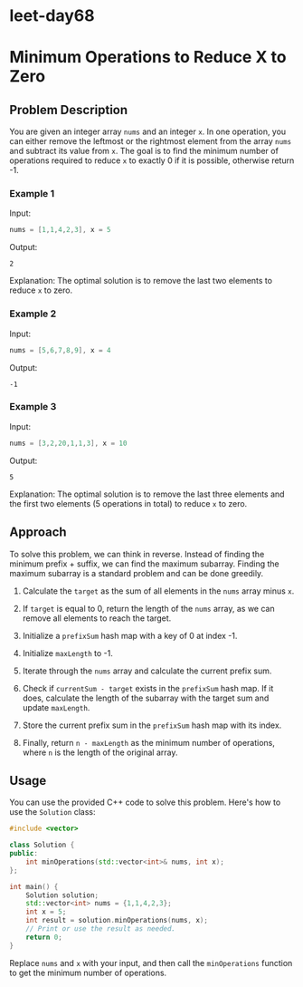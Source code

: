 # leet-day68

# Minimum Operations to Reduce X to Zero

## Problem Description

You are given an integer array `nums` and an integer `x`. In one operation, you can either remove the leftmost or the rightmost element from the array `nums` and subtract its value from `x`. The goal is to find the minimum number of operations required to reduce `x` to exactly 0 if it is possible, otherwise return -1.

### Example 1

Input: 
```cpp
nums = [1,1,4,2,3], x = 5
```

Output: 
```
2
```

Explanation: The optimal solution is to remove the last two elements to reduce `x` to zero.

### Example 2

Input: 
```cpp
nums = [5,6,7,8,9], x = 4
```

Output: 
```
-1
```

### Example 3

Input: 
```cpp
nums = [3,2,20,1,1,3], x = 10
```

Output: 
```
5
```

Explanation: The optimal solution is to remove the last three elements and the first two elements (5 operations in total) to reduce `x` to zero.

## Approach

To solve this problem, we can think in reverse. Instead of finding the minimum prefix + suffix, we can find the maximum subarray. Finding the maximum subarray is a standard problem and can be done greedily.

1. Calculate the `target` as the sum of all elements in the `nums` array minus `x`.

2. If `target` is equal to 0, return the length of the `nums` array, as we can remove all elements to reach the target.

3. Initialize a `prefixSum` hash map with a key of 0 at index -1.

4. Initialize `maxLength` to -1.

5. Iterate through the `nums` array and calculate the current prefix sum.

6. Check if `currentSum - target` exists in the `prefixSum` hash map. If it does, calculate the length of the subarray with the target sum and update `maxLength`.

7. Store the current prefix sum in the `prefixSum` hash map with its index.

8. Finally, return `n - maxLength` as the minimum number of operations, where `n` is the length of the original array.

## Usage

You can use the provided C++ code to solve this problem. Here's how to use the `Solution` class:

```cpp
#include <vector>

class Solution {
public:
    int minOperations(std::vector<int>& nums, int x);
};

int main() {
    Solution solution;
    std::vector<int> nums = {1,1,4,2,3};
    int x = 5;
    int result = solution.minOperations(nums, x);
    // Print or use the result as needed.
    return 0;
}
```

Replace `nums` and `x` with your input, and then call the `minOperations` function to get the minimum number of operations.

